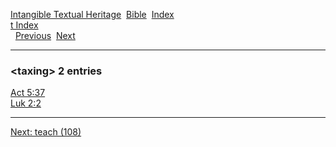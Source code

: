 [Intangible Textual Heritage](../../index)  [Bible](../index) 
[Index](index)   
[t Index](_t_)  
  [Previous](c11326)  [Next](c11328) 

------------------------------------------------------------------------

### &lt;taxing&gt; 2 entries

[Act 5:37](../kjv/act005.htm#037)  
[Luk 2:2](../kjv/luk002.htm#002)  

------------------------------------------------------------------------

[Next: teach (108)](c11328)
